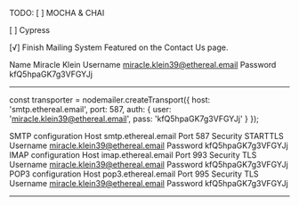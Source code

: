 TODO: 
[ ] MOCHA & CHAI

[ ] Cypress

[√] Finish Mailing System Featured on the Contact Us page.

Name	Miracle Klein
Username	miracle.klein39@ethereal.email
Password	kfQ5hpaGK7g3VFGYJj

---

const transporter = nodemailer.createTransport({
    host: 'smtp.ethereal.email',
    port: 587,
    auth: {
        user: 'miracle.klein39@ethereal.email',
        pass: 'kfQ5hpaGK7g3VFGYJj'
    }
});

SMTP configuration
Host	smtp.ethereal.email
Port	587
Security	STARTTLS
Username	miracle.klein39@ethereal.email
Password	kfQ5hpaGK7g3VFGYJj
IMAP configuration
Host	imap.ethereal.email
Port	993
Security	TLS
Username	miracle.klein39@ethereal.email
Password	kfQ5hpaGK7g3VFGYJj
POP3 configuration
Host	pop3.ethereal.email
Port	995
Security	TLS
Username	miracle.klein39@ethereal.email
Password	kfQ5hpaGK7g3VFGYJj

---